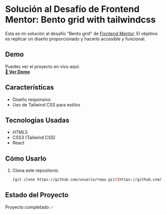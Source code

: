 # Solución al Desafío de Frontend Mentor: Bento grid with tailwindcss

Esta es mi solución al desafío "Bento grid" de [Frontend Mentor](https://www.frontendmentor.io). El objetivo es replicar un diseño proporcionado y hacerlo accesible y funcional.

## Demo

Puedes ver el proyecto en vivo aquí:  
[**🔗 Ver Demo**]([https://tu-deploy-url.com](https://wendyramos.github.io/bento-grid/))

## Características
- Diseño responsivo
- Uso de Tailwind CSS para estilos

## Tecnologías Usadas
- HTML5
- CSS3 (Tailwind CSS)
- React

## Cómo Usarlo
1. Clona este repositorio:
   ```bash
   [git clone https://github.com/usuario/repo.git](https://github.com/WendyRamos/bento-grid.git)

## Estado del Proyecto
Proyecto completado ✅
